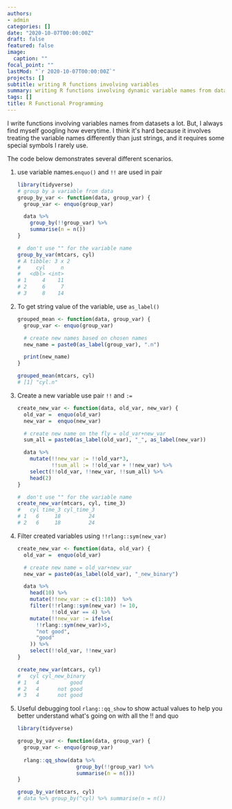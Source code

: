 ```yaml
---
authors:
- admin
categories: []
date: "2020-10-07T00:00:00Z"
draft: false
featured: false
image:
  caption: ""
focal_point: ""
lastMod: "`r 2020-10-07T00:00:00Z`"
projects: []
subtitle: writing R functions involving variables
summary: writing R functions involving dynamic variable names from data
tags: []
title: R Functional Programming
---
```


I write functions involving variables names from datasets a lot. But, I always find myself googling how everytime. I think it's hard because it involves treating the variable names differently than just strings, and it requires some special symbols I rarely use.

The code below demonstrates several different scenarios.

1.  use variable names.`enquo()` and `!!` are used in pair

    ``` r
    library(tidyverse)
    # group by a variable from data
    group_by_var <- function(data, group_var) {
      group_var <- enquo(group_var)

      data %>% 
        group_by(!!group_var) %>% 
        summarise(n = n())
    }

    #  don't use "" for the variable name
    group_by_var(mtcars, cyl)
    # A tibble: 3 x 2
    #     cyl     n
    #   <dbl> <int>
    # 1     4    11
    # 2     6     7
    # 3     8    14
    ```

2.  To get string value of the variable, use `as_label()`

    ``` r
    grouped_mean <- function(data, group_var) {
      group_var <- enquo(group_var)

      # create new names based on chosen names
      new_name = paste0(as_label(group_var), ".n")

      print(new_name)
    }

    grouped_mean(mtcars, cyl)
    # [1] "cyl.n"
    ```

3.  Create a new variable use pair `!!` and `:=`

    ``` r
    create_new_var <- function(data, old_var, new_var) {
      old_var =  enquo(old_var)
      new_var =  enquo(new_var)

      # create new name on the fly = old_var+new_var
      sum_all = paste0(as_label(old_var), "_", as_label(new_var))

      data %>% 
        mutate(!!new_var := !!old_var*3,
               !!sum_all := !!old_var + !!new_var) %>% 
        select(!!old_var, !!new_var, !!sum_all) %>% 
        head(2)
    }

    #  don't use "" for the variable name
    create_new_var(mtcars, cyl, time_3)
    #   cyl time_3 cyl_time_3
    # 1   6     18         24
    # 2   6     18         24
    ```

4.  Filter created variables using `!!rlang::sym(new_var)`

    ``` r
    create_new_var <- function(data, old_var) {
      old_var =  enquo(old_var)

      # create new name = old_var+new_var
      new_var = paste0(as_label(old_var), "_new_binary")

      data %>% 
        head(10) %>% 
        mutate(!!new_var := c(1:10))  %>% 
        filter(!!rlang::sym(new_var) != 10,
               !!old_var == 4) %>%
        mutate(!!new_var := ifelse(
          !!rlang::sym(new_var)>5,
          "not good",
          "good"
        )) %>%
        select(!!old_var, !!new_var) 
    }

    create_new_var(mtcars, cyl)
    #   cyl cyl_new_binary
    # 1   4          good
    # 2   4      not good
    # 3   4      not good
    ```
5. Useful debugging tool `rlang::qq_show` to show actual values to help you better understand what's going on with all the !! and quo

    ```r
    library(tidyverse)

    group_by_var <- function(data, group_var) {
      group_var <- enquo(group_var)
      
      rlang::qq_show(data %>%
                       group_by(!!group_var) %>%
                       summarise(n = n()))
    }
    
    group_by_var(mtcars, cyl)
    # data %>% group_by(^cyl) %>% summarise(n = n())
    ```

